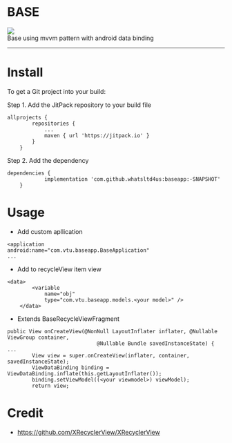 # BASE
[![](https://jitpack.io/v/whatsltd4us/baseapp.svg)](https://jitpack.io/#whatsltd4us/baseapp)\
Base using mvvm pattern with android data binding

---
# Install
To get a Git project into your build:

Step 1. Add the JitPack repository to your build file
```
allprojects {
		repositories {
			...
			maven { url 'https://jitpack.io' }
		}
	}
```
Step 2. Add the dependency
```
dependencies {
	        implementation 'com.github.whatsltd4us:baseapp:-SNAPSHOT'
	}
```
# Usage
- Add custom apllication 
```
<application
android:name="com.vtu.baseapp.BaseApplication"
...
```
- Add to recycleView item view
```
<data>
        <variable
            name="obj"
            type="com.vtu.baseapp.models.<your model>" />
    </data>
```
- Extends BaseRecycleViewFragment
```
public View onCreateView(@NonNull LayoutInflater inflater, @Nullable ViewGroup container,
                             @Nullable Bundle savedInstanceState) {
...
        View view = super.onCreateView(inflater, container, savedInstanceState);
        ViewDataBinding binding = ViewDataBinding.inflate(this.getLayoutInflater());
        binding.setViewModel((<your viewmodel>) viewModel);
        return view;
```

# Credit
- https://github.com/XRecyclerView/XRecyclerView
